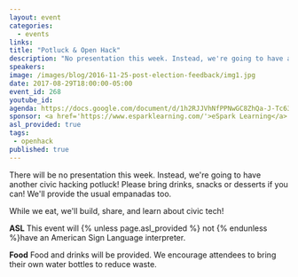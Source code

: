 ```yaml
---
layout: event
categories: 
  - events
links:
title: "Potluck & Open Hack"
description: "No presentation this week. Instead, we're going to have another civic hacking potluck! If you'd like, please bring drinks, snacks or desserts! We'll provide the usual empanadas too. While we eat, we'll build, share, and learn about civic tech!"
speakers:
image: /images/blog/2016-11-25-post-election-feedback/img1.jpg
date: 2017-08-29T18:00:00-05:00
event_id: 268
youtube_id: 
agenda: https://docs.google.com/document/d/1h2RJJVhNfPPNwGC8ZhQa-J-Tc630ZxmZrvDuN9C2e7A/edit#
sponsor: <a href='https://www.esparklearning.com/'>eSpark Learning</a>
asl_provided: true
tags: 
 - openhack
published: true
---
```


There will be no presentation this week. Instead, we're going to have another civic hacking potluck! Please bring drinks, snacks or desserts if you can! We'll provide the usual empanadas too.

While we eat, we'll build, share, and learn about civic tech!

**ASL** This event will {% unless page.asl_provided %} not {% endunless %}have an American Sign Language interpreter.

**Food** Food and drinks will be provided. We encourage attendees to bring their own water bottles to reduce waste.